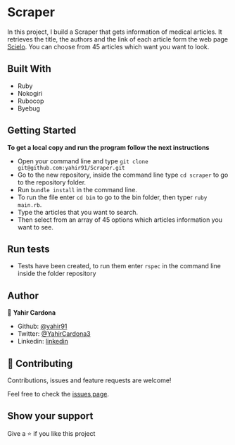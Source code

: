 # Scraper
In this project, I build a Scraper that gets information of medical articles. It retrieves the title, the authors and the link of each article form the web page [Scielo](https://scielo.org/). You can choose from 45 articles which want you want to look.

## Built With

- Ruby
- Nokogiri
- Rubocop
- Byebug

## Getting Started

**To get a local copy and run the program follow the next instructions**

- Open your command line and type `git clone git@github.com:yahir91/Scraper.git`
- Go to the new repository, inside the command line type `cd scraper` to go to the repository folder.
- Run `bundle install` in the command line.
- To run the file enter `cd bin` to go to the bin folder, then typer `ruby main.rb`.
- Type the articles that you want to search.
- Then select from an array of 45 options which articles information you want to see.

## Run tests

- Tests have been created, to run them enter `rspec` in the command line inside the folder repository

## Author

👤 **Yahir Cardona**

- Github: [@yahir91](https://github.com/yahir91)
- Twitter: [@YahirCardona3](https://twitter.com/YahirCardona3)
- Linkedin: [linkedin](https://www.linkedin.com/in/osmar-yahir-cardona-reyes-54b40b1a7/)

## 🤝 Contributing

Contributions, issues and feature requests are welcome!

Feel free to check the [issues page](https://github.com/yahir91/Scraper/issues).

## Show your support

Give a ⭐️ if you like this project